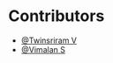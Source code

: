 # Contributors

- [@Twinsriram V](https://github.com/TWINSRIRAM)
- [@Vimalan S](https://github.com/Vimal-Shady)
